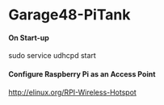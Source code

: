 # Garage48-PiTank

#### On Start-up
sudo service udhcpd start

#### Configure Raspberry Pi as an Access Point
http://elinux.org/RPI-Wireless-Hotspot
